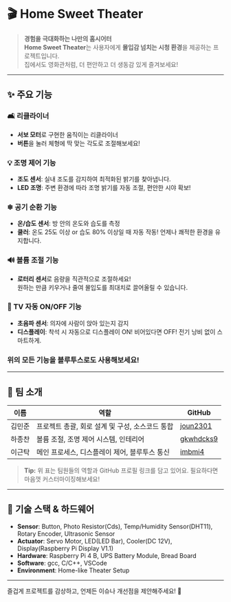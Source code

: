 # 🎬 Home Sweet Theater

> **경험을 극대화하는 나만의 홈시어터**  
> **Home Sweet Theater**는 사용자에게 **몰입감 넘치는 시청 환경**을 제공하는 프로젝트입니다.  
> 집에서도 영화관처럼, 더 편안하고 더 생동감 있게 즐겨보세요!

---

## ✨ 주요 기능

### 🛋 리클라이너
- **서보 모터**로 구현한 움직이는 리클라이너  
- **버튼**을 눌러 체형에 딱 맞는 각도로 조절해보세요!

### 💡 조명 제어 기능
- **조도 센서**: 실내 조도를 감지하여 최적화된 밝기를 찾아냅니다.  
- **LED 조명**: 주변 환경에 따라 조명 밝기를 자동 조절, 편안한 시야 확보!

### ❄ 공기 순환 기능
- **온/습도 센서**: 방 안의 온도와 습도를 측정  
- **쿨러**: 온도 25도 이상 or 습도 80% 이상일 때 자동 작동! 언제나 쾌적한 환경을 유지합니다.

### 🔊 볼륨 조절 기능
- **로터리 센서**로 음량을 직관적으로 조절하세요!  
  원하는 만큼 키우거나 줄여 몰입도를 최대치로 끌어올릴 수 있습니다.

### 🎦 TV 자동 ON/OFF 기능 
- **초음파 센서**: 의자에 사람이 앉아 있는지 감지  
- **디스플레이**: 착석 시 자동으로 디스플레이 ON! 비어있다면 OFF! 전기 낭비 없이 스마트하게.

### 위의 모든 기능을 블루투스로도 사용해보세요!

---

## 👥 팀 소개

| 이름      | 역할                             | GitHub                                      |
|-----------|----------------------------------|---------------------------------------------|
| 김민준    | 프로젝트 총괄, 회로 설계 및 구성, 소스코드 통합  | [joun2301](https://github.com/joun2301)   |
| 하종찬    | 볼륨 조절, 조명 제어 시스템, 인테리어  | [gkwhdcks9](https://github.com/gkwhdcks9)   |
| 이근탁    | 메인 프로세스, 디스플레이 제어, 블루투스 통신  | [imbmi4](https://github.com/imbmi4)   |

> **Tip:** 위 표는 팀원들의 역할과 GitHub 프로필 링크를 담고 있어요. 필요하다면 마음껏 커스터마이징해보세요!

---

## 🔧 기술 스택 & 하드웨어
- **Sensor**: Button, Photo Resistor(Cds), Temp/Humidity Sensor(DHT11), Rotary Encoder, Ultrasonic Sensor
- **Actuator**: Servo Motor, LED(LED Bar), Cooler(DC 12V), Display(Raspberry Pi Display V1.1)
- **Hardware**: Raspberry Pi 4 B, UPS Battery Module, Bread Board
- **Software**: gcc, C/C++, VSCode
- **Environment**: Home-like Theater Setup

---

즐겁게 프로젝트를 감상하고, 언제든 이슈나 개선점을 제안해주세요! 🙌
